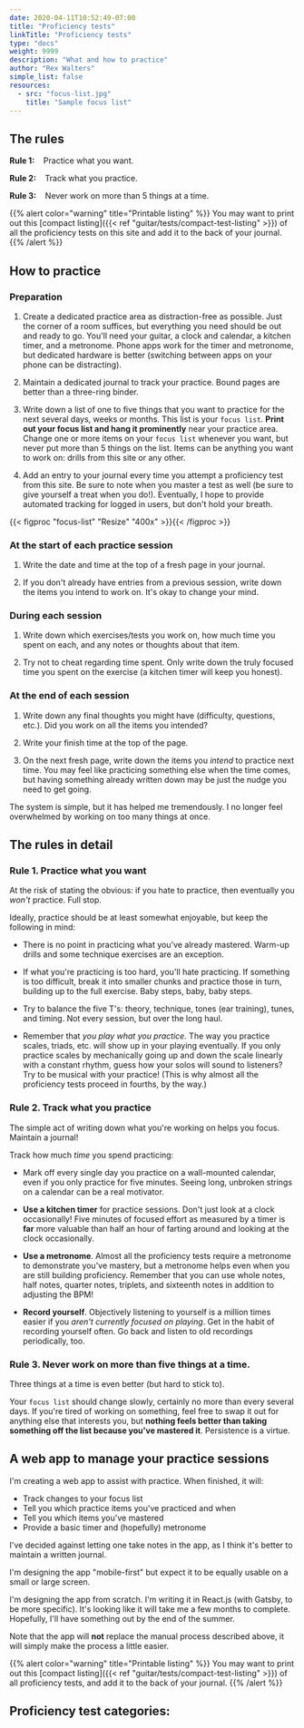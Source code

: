 ```yaml
---
date: 2020-04-11T10:52:49-07:00
title: "Proficiency tests"
linkTitle: "Proficiency tests"
type: "docs"
weight: 9999
description: "What and how to practice"
author: "Rex Walters"
simple_list: false
resources:
  - src: "focus-list.jpg"
    title: "Sample focus list"
---
```


## The rules

**Rule 1:** &nbsp;&nbsp;&nbsp;Practice what you want.

**Rule 2:** &nbsp;&nbsp;&nbsp;Track what you practice.

**Rule 3:** &nbsp;&nbsp;&nbsp;Never work on more than 5 things at a time.

{{% alert color="warning" title="Printable listing" %}}
You may want to print out this [compact listing]({{< ref "guitar/tests/compact-test-listing" >}}) 
of all the proficiency tests on this site and add it to the back of your journal. 
{{% /alert %}}

## How to practice

### Preparation

1. Create a dedicated practice area as distraction-free as possible. Just the
   corner of a room suffices, but everything you need should be out and ready to
   go. You'll need your guitar, a clock and calendar, a kitchen timer, and a
   metronome. Phone apps work for the timer and metronome, but dedicated
   hardware is better (switching between apps on your phone can be distracting).

2. Maintain a dedicated journal to track your practice. Bound pages are better
   than a three-ring binder.

3. Write down a list of one to five things that you want to practice for the
   next several days, weeks or months. This list is your `focus list`. **Print
   out your focus list and hang it prominently** near your practice area. Change
   one or more items on your `focus list` whenever you want, but never put more
   than 5 things on the list. Items can be anything you want to work on: drills
   from this site or any other.

4. Add an entry to your journal every time you attempt a proficiency test from
   this site. Be sure to note when you master a test as well (be sure to give
   yourself a treat when you do!). Eventually, I hope to provide automated
   tracking for logged in users, but don't hold your breath.

{{< figproc "focus-list" "Resize" "400x" >}}{{< /figproc >}}

### At the start of each practice session

1. Write the date and time at the top of a fresh page in your journal.

2. If you don't already have entries from a previous session, write down the
   items you intend to work on. It's okay to change your mind.

### During each session

1. Write down which exercises/tests you work on, how much time you spent on
   each, and any notes or thoughts about that item.

2. Try not to cheat regarding time spent. Only write down the truly focused time
   you spent on the exercise (a kitchen timer will keep you honest).

### At the end of each session

1. Write down any final thoughts you might have (difficulty, questions, etc.).
   Did you work on all the items you intended?

2. Write your finish time at the top of the page.

3. On the next fresh page, write down the items you _intend_ to practice next
   time. You may feel like practicing something else when the time comes, but
   having something already written down may be just the nudge you need to get
   going.

The system is simple, but it has helped me tremendously. I no longer feel
overwhelmed by working on too many things at once.

## The rules in detail

### Rule 1. Practice what you want

At the risk of stating the obvious: if you hate to practice, then eventually you
_won't_ practice. Full stop.

Ideally, practice should be at least somewhat enjoyable, but keep the following in mind:

- There is no point in practicing what you've already mastered. Warm-up drills
  and some technique exercises are an exception.

- If what you're practicing is too hard, you'll hate practicing. If something is
  too difficult, break it into smaller chunks and practice those in turn,
  building up to the full exercise. Baby steps, baby, baby steps.

- Try to balance the five T's: theory, technique, tones (ear training), tunes,
  and timing. Not every session, but over the long haul.

- Remember that _you play what you practice._ The way you practice scales,
  triads, etc. will show up in your playing eventually. If you only practice
  scales by mechanically going up and down the scale linearly with a constant
  rhythm, guess how your solos will sound to listeners? Try to be musical with
  your practice! (This is why almost all the proficiency tests proceed in
  fourths, by the way.)

### Rule 2. Track what you practice

The simple act of writing down what you're working on helps you focus.
Maintain a journal!

Track how much _time_ you spend practicing:

- Mark off every single day you practice on a wall-mounted calendar, even if you
  only practice for five minutes. Seeing long, unbroken strings on a calendar
  can be a real motivator.

- **Use a kitchen timer** for practice sessions. Don't just look at a
  clock occasionally! Five minutes of focused effort as measured by a timer is
  **far** more valuable than half an hour of farting around and looking at the
  clock occasionally.

- **Use a metronome**. Almost all the proficiency tests require a metronome to
  demonstrate you've mastery, but a metronome helps even when you
  are still building proficiency. Remember that you can use whole
  notes, half notes, quarter notes, triplets, and sixteenth notes in addition to
  adjusting the BPM!

- **Record yourself**. Objectively listening to yourself is a million times
  easier if you _aren't currently focused on playing_. Get in the habit of
  recording yourself often. Go back and listen to old recordings periodically,
  too.

### Rule 3. Never work on more than five things at a time.

Three things at a time is even better (but hard to stick to).

Your `focus list` should change slowly, certainly no more than every several
days. If you're tired of working on something, feel free to swap it out for
anything else that interests you, but **nothing feels better than taking
something off the list because you've mastered it**. Persistence is a virtue.

## A web app to manage your practice sessions

I'm creating a web app to assist with practice. When finished, it will:

- Track changes to your focus list
- Tell you which practice items you've practiced and when
- Tell you which items you've mastered
- Provide a basic timer and (hopefully) metronome

I've decided against letting one take notes in the app, as I think it's better
to maintain a written journal.

I'm designing the app "mobile-first" but expect it to be equally usable on a
small or large screen.

I'm designing the app from scratch. I'm writing it in React.js (with Gatsby, to
be more specific). It's looking like it will take me a few months to complete.
Hopefully, I'll have something out by the end of the summer.

Note that the app will **not** replace the manual process described above, it
will simply make the process a little easier.

{{% alert color="warning" title="Printable listing" %}}
You may want to print out this [compact listing]({{< ref "guitar/tests/compact-test-listing" >}}) 
of all proficiency tests, and add it to the back of your journal. 
{{% /alert %}}

## Proficiency test categories:
